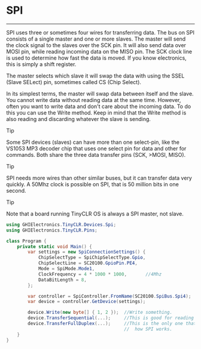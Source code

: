 # SPI
---
SPI uses three or sometimes four wires for transferring data. The bus on SPI consists of a single master and one or more slaves. The master will send the clock signal to the slaves over the SCK pin. It will also send data over MOSI pin, while reading incoming data on the MISO pin. The SCK clock line is used to determine how fast the data is moved. If you know electronics, this is simply a shift register.

The master selects which slave it will swap the data with using the SSEL (Slave SELect) pin, sometimes called CS (Chip Select).

In its simplest terms, the master will swap data between itself and the slave. You cannot write data without reading data at the same time. However, often you want to write data and don't care about the incoming data. To do this you can use the Write method. Keep in mind that the Write method is also reading and discarding whatever the slave is sending.

> [!Tip]
> Some SPI devices (slaves) can have more than one select-pin, like the VS1053 MP3 decoder chip that uses one select pin for data and other for commands. Both share the three data transfer pins (SCK,  >MOSI, MISO).

> [!Tip]
> SPI needs more wires than other similar buses, but it can transfer data very quickly. A 50Mhz clock is possible on SPI, that is 50 million bits in one second. 

> [!Tip]
> Note that a board running TinyCLR OS is always a SPI master, not slave.

```cs
using GHIElectronics.TinyCLR.Devices.Spi;
using GHIElectronics.TinyCLR.Pins;

class Program {
    private static void Main() {
        var settings = new SpiConnectionSettings() {
            ChipSelectType = SpiChipSelectType.Gpio,
            ChipSelectLine = SC20100.GpioPin.PE4,
            Mode = SpiMode.Mode1,
            ClockFrequency = 4 * 1000 * 1000,       //4Mhz
            DataBitLength = 8,
        };

        var controller = SpiController.FromName(SC20100.SpiBus.Spi4);
        var device = controller.GetDevice(settings);

        device.Write(new byte[] { 1, 2 });  //Write something.
        device.TransferSequential(...);     //This is good for reading registers.
        device.TransferFullDuplex(...);     //This is the only one that truly represents
                                            //  how SPI works.
    }
}
  
```
